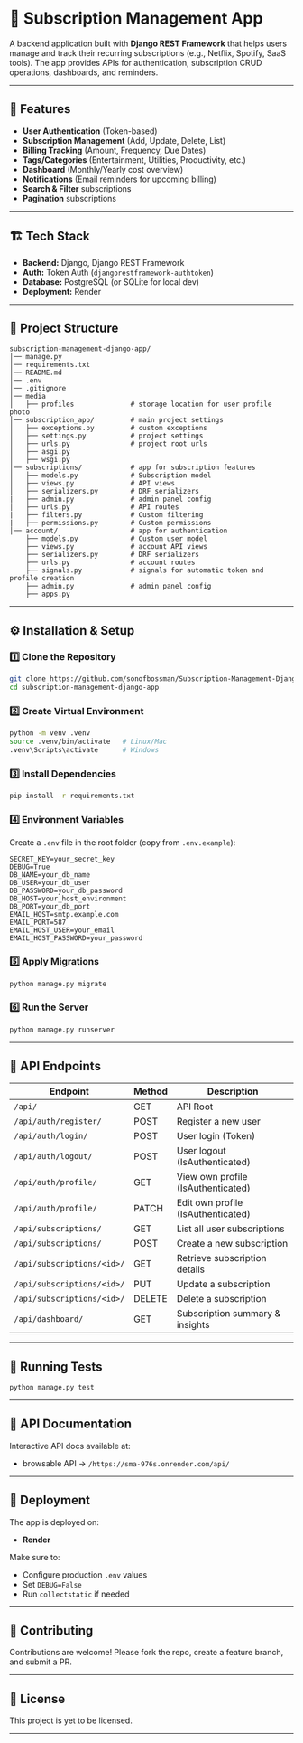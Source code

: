 # 📌 Subscription Management App

A backend application built with **Django REST Framework** that helps users manage and track their recurring subscriptions (e.g., Netflix, Spotify, SaaS tools). The app provides APIs for authentication, subscription CRUD operations, dashboards, and reminders.

---

## 🚀 Features

- **User Authentication** (Token-based)
- **Subscription Management** (Add, Update, Delete, List)
- **Billing Tracking** (Amount, Frequency, Due Dates)
- **Tags/Categories** (Entertainment, Utilities, Productivity, etc.)
- **Dashboard** (Monthly/Yearly cost overview)
- **Notifications** (Email reminders for upcoming billing)
- **Search & Filter** subscriptions
- **Pagination** subscriptions

---

## 🏗️ Tech Stack

- **Backend:** Django, Django REST Framework
- **Auth:** Token Auth (`djangorestframework-authtoken`)
- **Database:** PostgreSQL (or SQLite for local dev)
- **Deployment:** Render

---

## 📂 Project Structure

```
subscription-management-django-app/
│── manage.py
│── requirements.txt
│── README.md
│── .env
│── .gitignore
│── media
│   ├── profiles              # storage location for user profile photo
│── subscription_app/         # main project settings
│   ├── exceptions.py         # custom exceptions
│   ├── settings.py           # project settings
│   ├── urls.py               # project root urls
│   ├── asgi.py
│   ├── wsgi.py     
│── subscriptions/            # app for subscription features
│   ├── models.py             # Subscription model
│   ├── views.py              # API views
│   ├── serializers.py        # DRF serializers
|   ├── admin.py              # admin panel config
│   ├── urls.py               # API routes
|   ├── filters.py            # Custom filtering
|   ├── permissions.py        # Custom permissions
│── account/                  # app for authentication
    ├── models.py             # Custom user model
    ├── views.py              # account API views
    ├── serializers.py        # DRF serializers
    ├── urls.py               # account routes
    ├── signals.py            # signals for automatic token and profile creation
    ├── admin.py              # admin panel config
    ├── apps.py

```

---

## ⚙️ Installation & Setup

### 1️⃣ Clone the Repository

```bash
git clone https://github.com/sonofbossman/Subscription-Management-Django-App.git
cd subscription-management-django-app
```

### 2️⃣ Create Virtual Environment

```bash
python -m venv .venv
source .venv/bin/activate   # Linux/Mac
.venv\Scripts\activate      # Windows
```

### 3️⃣ Install Dependencies

```bash
pip install -r requirements.txt
```

### 4️⃣ Environment Variables

Create a `.env` file in the root folder (copy from `.env.example`):

```
SECRET_KEY=your_secret_key
DEBUG=True
DB_NAME=your_db_name
DB_USER=your_db_user
DB_PASSWORD=your_db_password
DB_HOST=your_host_environment
DB_PORT=your_db_port
EMAIL_HOST=smtp.example.com
EMAIL_PORT=587
EMAIL_HOST_USER=your_email
EMAIL_HOST_PASSWORD=your_password
```

### 5️⃣ Apply Migrations

```bash
python manage.py migrate
```

### 6️⃣ Run the Server

```bash
python manage.py runserver
```

---

## 🔑 API Endpoints

| Endpoint                   | Method | Description                        |
| -------------------------- | ------ | ---------------------------------- |
| `/api/`                    | GET    | API Root                           |
| `/api/auth/register/`      | POST   | Register a new user                |
| `/api/auth/login/`         | POST   | User login (Token)                 |
| `/api/auth/logout/`        | POST   | User logout (IsAuthenticated)      |
| `/api/auth/profile/`       | GET    | View own profile (IsAuthenticated) |
| `/api/auth/profile/`       | PATCH  | Edit own profile (IsAuthenticated) |
| `/api/subscriptions/`      | GET    | List all user subscriptions        |
| `/api/subscriptions/`      | POST   | Create a new subscription          |
| `/api/subscriptions/<id>/` | GET    | Retrieve subscription details      |
| `/api/subscriptions/<id>/` | PUT    | Update a subscription              |
| `/api/subscriptions/<id>/` | DELETE | Delete a subscription              |
| `/api/dashboard/`          | GET    | Subscription summary & insights    |

---

## 🧪 Running Tests

```bash
python manage.py test
```

---

## 📖 API Documentation

Interactive API docs available at:

- browsable API → `/https://sma-976s.onrender.com/api/`

---

## 🚀 Deployment

The app is deployed on:

- **Render**

Make sure to:

- Configure production `.env` values
- Set `DEBUG=False`
- Run `collectstatic` if needed

---

## 🤝 Contributing

Contributions are welcome! Please fork the repo, create a feature branch, and submit a PR.

---

## 📜 License

This project is yet to be licensed.

---
